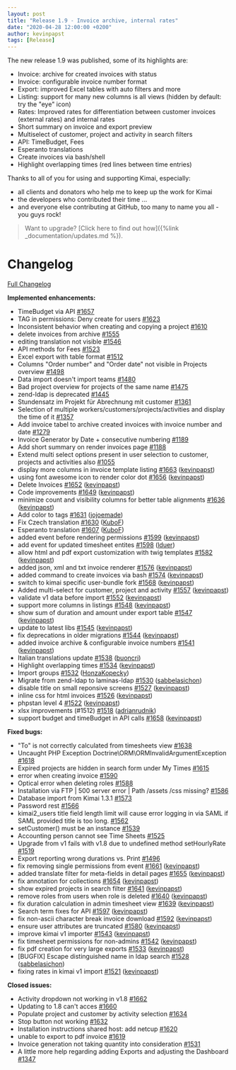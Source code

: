 ```yaml
---
layout: post
title: "Release 1.9 - Invoice archive, internal rates"
date: "2020-04-28 12:00:00 +0200"
author: kevinpapst
tags: [Release]
---
```


The new release 1.9 was published, some of its highlights are:

- Invoice: archive for created invoices with status
- Invoice: configurable invoice number format
- Export: improved Excel tables with auto filters and more  
- Listing: support for many new columns is all views (hidden by default: try the "eye" icon)  
- Rates: Improved rates for differentiation between customer invoices (external rates) and internal rates
- Short summary on invoice and export preview
- Multiselect of customer, project and activity in search filters 
- API: TimeBudget, Fees
- Esperanto translations
- Create invoices via bash/shell
- Highlight overlapping times (red lines between time entries)

Thanks to all of you for using and supporting Kimai, especially:
- all clients and donators who help me to keep up the work for Kimai
- the developers who contributed their time ...
- and everyone else contributing at GitHub, too many to name you all - you guys rock!

> Want to upgrade? [Click here to find out how]({%link _documentation/updates.md %}).

# Changelog

[Full Changelog](https://github.com/kevinpapst/kimai2/compare/1.8...1.9)

**Implemented enhancements:**

- TimeBudget via API [\#1657](https://github.com/kevinpapst/kimai2/issues/1657)
- TAG in permissions: Deny create for users [\#1623](https://github.com/kevinpapst/kimai2/issues/1623)
- Inconsistent behavior when creating and copying a project [\#1610](https://github.com/kevinpapst/kimai2/issues/1610)
- delete invoices from archive [\#1555](https://github.com/kevinpapst/kimai2/issues/1555)
- editing translation not visible [\#1546](https://github.com/kevinpapst/kimai2/issues/1546)
- API methods for Fees [\#1523](https://github.com/kevinpapst/kimai2/issues/1523)
- Excel export with table format [\#1512](https://github.com/kevinpapst/kimai2/issues/1512)
- Columns "Order number" and "Order date" not visible in Projects overview  [\#1498](https://github.com/kevinpapst/kimai2/issues/1498)
- Data import doesn't import teams [\#1480](https://github.com/kevinpapst/kimai2/issues/1480)
- Bad project overview for projects of the same name [\#1475](https://github.com/kevinpapst/kimai2/issues/1475)
- zend-ldap is deprecated [\#1445](https://github.com/kevinpapst/kimai2/issues/1445)
- Stundensatz im Projekt für Abrechnung mit customer [\#1361](https://github.com/kevinpapst/kimai2/issues/1361)
- Selection of multiple workers/customers/projects/activities and display the time of it [\#1357](https://github.com/kevinpapst/kimai2/issues/1357)
- Add invoice tabel to archive created invoices with invoice number and date [\#1279](https://github.com/kevinpapst/kimai2/issues/1279)
- Invoice Generator by Date + consecutive numbering [\#1189](https://github.com/kevinpapst/kimai2/issues/1189)
- Add short summary on render invoices page [\#1188](https://github.com/kevinpapst/kimai2/issues/1188)
- Extend multi select options present in user selection to customer, projects and activities also [\#1055](https://github.com/kevinpapst/kimai2/issues/1055)
- display more columns in invoice template listing [\#1663](https://github.com/kevinpapst/kimai2/pull/1663) ([kevinpapst](https://github.com/kevinpapst))
- using font awesome icon to render color dot [\#1656](https://github.com/kevinpapst/kimai2/pull/1656) ([kevinpapst](https://github.com/kevinpapst))
- Delete Invoices [\#1652](https://github.com/kevinpapst/kimai2/pull/1652) ([kevinpapst](https://github.com/kevinpapst))
- Code improvements [\#1649](https://github.com/kevinpapst/kimai2/pull/1649) ([kevinpapst](https://github.com/kevinpapst))
- minimize count and visibility columns for better table alignments [\#1636](https://github.com/kevinpapst/kimai2/pull/1636) ([kevinpapst](https://github.com/kevinpapst))
- Add color to tags [\#1631](https://github.com/kevinpapst/kimai2/pull/1631) ([jojoemade](https://github.com/jojoemade))
- Fix Czech translation [\#1630](https://github.com/kevinpapst/kimai2/pull/1630) ([KuboF](https://github.com/KuboF))
- Esperanto translation [\#1607](https://github.com/kevinpapst/kimai2/pull/1607) ([KuboF](https://github.com/KuboF))
- added event before rendering permissions [\#1599](https://github.com/kevinpapst/kimai2/pull/1599) ([kevinpapst](https://github.com/kevinpapst))
- add event for updated timesheet entites [\#1598](https://github.com/kevinpapst/kimai2/pull/1598) ([lduer](https://github.com/lduer))
- allow html and pdf export customization with twig templates [\#1582](https://github.com/kevinpapst/kimai2/pull/1582) ([kevinpapst](https://github.com/kevinpapst))
- added json, xml and txt invoice renderer [\#1576](https://github.com/kevinpapst/kimai2/pull/1576) ([kevinpapst](https://github.com/kevinpapst))
- added command to create invoices via bash [\#1574](https://github.com/kevinpapst/kimai2/pull/1574) ([kevinpapst](https://github.com/kevinpapst))
- switch to kimai specific user-bundle fork [\#1568](https://github.com/kevinpapst/kimai2/pull/1568) ([kevinpapst](https://github.com/kevinpapst))
- Added multi-select for customer, project and activity [\#1557](https://github.com/kevinpapst/kimai2/pull/1557) ([kevinpapst](https://github.com/kevinpapst))
- validate v1 data before import [\#1552](https://github.com/kevinpapst/kimai2/pull/1552) ([kevinpapst](https://github.com/kevinpapst))
- support more columns in listings [\#1548](https://github.com/kevinpapst/kimai2/pull/1548) ([kevinpapst](https://github.com/kevinpapst))
- show sum of duration and amount under export table [\#1547](https://github.com/kevinpapst/kimai2/pull/1547) ([kevinpapst](https://github.com/kevinpapst))
- update to latest libs [\#1545](https://github.com/kevinpapst/kimai2/pull/1545) ([kevinpapst](https://github.com/kevinpapst))
- fix deprecations in older migrations [\#1544](https://github.com/kevinpapst/kimai2/pull/1544) ([kevinpapst](https://github.com/kevinpapst))
- added invoice archive & configurable invoice numbers [\#1541](https://github.com/kevinpapst/kimai2/pull/1541) ([kevinpapst](https://github.com/kevinpapst))
- Italian translations update [\#1538](https://github.com/kevinpapst/kimai2/pull/1538) ([buoncri](https://github.com/buoncri))
- Highlight overlapping times [\#1534](https://github.com/kevinpapst/kimai2/pull/1534) ([kevinpapst](https://github.com/kevinpapst))
- Import groups [\#1532](https://github.com/kevinpapst/kimai2/pull/1532) ([HonzaKopecky](https://github.com/HonzaKopecky))
- Migrate from zend-ldap to laminas-ldap [\#1530](https://github.com/kevinpapst/kimai2/pull/1530) ([sabbelasichon](https://github.com/sabbelasichon))
- disable title on small reponsive screens [\#1527](https://github.com/kevinpapst/kimai2/pull/1527) ([kevinpapst](https://github.com/kevinpapst))
- inline css for html invoices [\#1526](https://github.com/kevinpapst/kimai2/pull/1526) ([kevinpapst](https://github.com/kevinpapst))
- phpstan level 4 [\#1522](https://github.com/kevinpapst/kimai2/pull/1522) ([kevinpapst](https://github.com/kevinpapst))
- xlsx improvements \(\#1512\) [\#1518](https://github.com/kevinpapst/kimai2/pull/1518) ([adrianrudnik](https://github.com/adrianrudnik))
- support budget and timeBudget in API calls [\#1658](https://github.com/kevinpapst/kimai2/pull/1658) ([kevinpapst](https://github.com/kevinpapst))

**Fixed bugs:**

- "To" is not correctly calculated from timesheets view [\#1638](https://github.com/kevinpapst/kimai2/issues/1638)
- Uncaught PHP Exception Doctrine\ORM\ORMInvalidArgumentException [\#1618](https://github.com/kevinpapst/kimai2/issues/1618)
- Expired projects are hidden in search form under My Times [\#1615](https://github.com/kevinpapst/kimai2/issues/1615)
- error when creating invoice  [\#1590](https://github.com/kevinpapst/kimai2/issues/1590)
- Optical error when deleting roles [\#1588](https://github.com/kevinpapst/kimai2/issues/1588)
- Installation via FTP \| 500 server error \| Path /assets /css missing? [\#1586](https://github.com/kevinpapst/kimai2/issues/1586)
- Database import from Kimai 1.3.1 [\#1573](https://github.com/kevinpapst/kimai2/issues/1573)
- Password rest [\#1566](https://github.com/kevinpapst/kimai2/issues/1566)
- kimai2\_users title field length limit will cause error logging in via SAML if SAML provided title is too long. [\#1562](https://github.com/kevinpapst/kimai2/issues/1562)
- setCustomer\(\) must be an instance  [\#1539](https://github.com/kevinpapst/kimai2/issues/1539)
- Accounting person cannot see Time Sheets [\#1525](https://github.com/kevinpapst/kimai2/issues/1525)
- Upgrade from v1 fails with v1.8 due to undefined method setHourlyRate [\#1519](https://github.com/kevinpapst/kimai2/issues/1519)
- Export reporting wrong durations vs. Print [\#1496](https://github.com/kevinpapst/kimai2/issues/1496)
- fix removing single permissions from event [\#1661](https://github.com/kevinpapst/kimai2/pull/1661) ([kevinpapst](https://github.com/kevinpapst))
- added translate filter for meta-fields in detail pages [\#1655](https://github.com/kevinpapst/kimai2/pull/1655) ([kevinpapst](https://github.com/kevinpapst))
- fix annotation for collections [\#1654](https://github.com/kevinpapst/kimai2/pull/1654) ([kevinpapst](https://github.com/kevinpapst))
- show expired projects in search filter [\#1641](https://github.com/kevinpapst/kimai2/pull/1641) ([kevinpapst](https://github.com/kevinpapst))
- remove roles from users when role is deleted [\#1640](https://github.com/kevinpapst/kimai2/pull/1640) ([kevinpapst](https://github.com/kevinpapst))
- fix duration calculation in admin timesheet view [\#1639](https://github.com/kevinpapst/kimai2/pull/1639) ([kevinpapst](https://github.com/kevinpapst))
- Search term fixes for API [\#1597](https://github.com/kevinpapst/kimai2/pull/1597) ([kevinpapst](https://github.com/kevinpapst))
- fix non-ascii character break invoice download [\#1592](https://github.com/kevinpapst/kimai2/pull/1592) ([kevinpapst](https://github.com/kevinpapst))
- ensure user attributes are truncated [\#1580](https://github.com/kevinpapst/kimai2/pull/1580) ([kevinpapst](https://github.com/kevinpapst))
- improve kimai v1 importer [\#1543](https://github.com/kevinpapst/kimai2/pull/1543) ([kevinpapst](https://github.com/kevinpapst))
- fix timesheet permissions for non-admins [\#1542](https://github.com/kevinpapst/kimai2/pull/1542) ([kevinpapst](https://github.com/kevinpapst))
- fix pdf creation for very large exports [\#1533](https://github.com/kevinpapst/kimai2/pull/1533) ([kevinpapst](https://github.com/kevinpapst))
- \[BUGFIX\] Escape distinguished name in ldap search [\#1528](https://github.com/kevinpapst/kimai2/pull/1528) ([sabbelasichon](https://github.com/sabbelasichon))
- fixing rates in kimai v1 import [\#1521](https://github.com/kevinpapst/kimai2/pull/1521) ([kevinpapst](https://github.com/kevinpapst))

**Closed issues:**

- Activity dropdown not working in v1.8 [\#1662](https://github.com/kevinpapst/kimai2/issues/1662)
- Updating to 1.8 can't acces [\#1660](https://github.com/kevinpapst/kimai2/issues/1660)
- Populate project and customer by activity selection [\#1634](https://github.com/kevinpapst/kimai2/issues/1634)
- Stop button not working  [\#1632](https://github.com/kevinpapst/kimai2/issues/1632)
- Installation instructions shared host: add netcup [\#1620](https://github.com/kevinpapst/kimai2/issues/1620)
- unable to export to pdf invoice [\#1619](https://github.com/kevinpapst/kimai2/issues/1619)
- Invoice generation not taking quantity into consideration [\#1531](https://github.com/kevinpapst/kimai2/issues/1531)
- A little more help regarding adding Exports and adjusting the Dashboard [\#1347](https://github.com/kevinpapst/kimai2/issues/1347)
